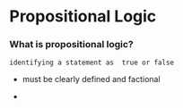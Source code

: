 # Propositional Logic
### What is propositional logic?
	identifying a statement as  true or false
- must be clearly defined and factional

-
<!--stackedit_data:
eyJoaXN0b3J5IjpbLTI3NDI3Njc2Nl19
-->